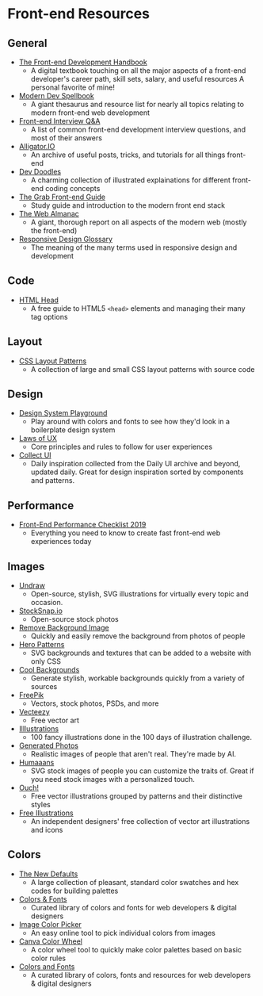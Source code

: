# Front-end Resources

## General

* [The Front-end Development Handbook](https://frontendmasters.com/books/front-end-handbook/2018/)
  * A digital textbook touching on all the major aspects of a front-end developer's career path, skill sets, salary, and useful resources A personal favorite of mine!
* [Modern Dev Spellbook](https://github.com/dexteryy/spellbook-of-modern-webdev)
  * A giant thesaurus and resource list for nearly all topics relating to modern front-end web development
* [Front-end Interview Q&A](https://github.com/yangshun/front-end-interview-handbook)
  * A list of common front-end development interview questions, and most of their answers
* [Alligator.IO](https://alligator.io/)
  * An archive of useful posts, tricks, and tutorials for all things front-end
* [Dev Doodles](https://www.instagram.com/dev_doodles/)
  * A charming collection of illustrated explainations for different front-end coding concepts
* [The Grab Front-end Guide](https://github.com/grab/front-end-guide)
  * Study guide and introduction to the modern front end stack
* [The Web Almanac](https://almanac.httparchive.org/en/2019/table-of-contents)
  * A giant, thorough report on all aspects of the modern web (mostly the front-end)
* [Responsive Design Glossary](https://polypane.app/responsive-design-glossary/)
  * The meaning of the many terms used in responsive design and development

## Code

* [HTML Head](https://htmlhead.dev/)
  * A free guide to HTML5 `<head>` elements and managing their many tag options

## Layout

* [CSS Layout Patterns](https://csslayout.io/patterns/)
  * A collection of large and small CSS layout patterns with source code

## Design

* [Design System Playground](https://design-system-playground.netlify.com/)
  * Play around with colors and fonts to see how they'd look in a boilerplate design system
* [Laws of UX](https://lawsofux.com/)
  * Core principles and rules to follow for user experiences
* [Collect UI](http://collectui.com/designs)
  * Daily inspiration collected from the Daily UI archive and beyond, updated daily. Great for design inspiration sorted by components and patterns.

## Performance

* [Front-End Performance Checklist 2019](https://www.smashingmagazine.com/2019/01/front-end-performance-checklist-2019-pdf-pages/)
  * Everything you need to know to create fast front-end web experiences today

## Images

* [Undraw](https://undraw.co/)
  * Open-source, stylish, SVG illustrations for virtually every topic and occasion.
* [StockSnap.io](https://stocksnap.io/)
  * Open-source stock photos
* [Remove Background Image](https://www.remove.bg/)
  * Quickly and easily remove the background from photos of people
* [Hero Patterns](https://www.heropatterns.com/)
  * SVG backgrounds and textures that can be added to a website with only CSS
* [Cool Backgrounds](https://coolbackgrounds.io/)
  * Generate stylish, workable backgrounds quickly from a variety of sources
* [FreePik](https://www.freepik.com/)
  * Vectors, stock photos, PSDs, and more
* [Vecteezy](https://www.vecteezy.com/)
  * Free vector art
* [Illlustrations](https://illlustrations.co/)
  * 100 fancy illustrations done in the 100 days of illustration challenge.
* [Generated Photos](https://generated.photos/)
  * Realistic images of people that aren't real. They're made by AI.
* [Humaaans](https://www.humaaans.com/)
  * SVG stock images of people you can customize the traits of. Great if you need stock images with a personalized touch.
* [Ouch!](https://icons8.com/ouch)
  * Free vector illustrations grouped by patterns and their distinctive styles
* [Free Illustrations](https://lukaszadam.com/illustrations)
  * An independent designers' free collection of vector art illustrations and icons

## Colors

* [The New Defaults](https://dudleystorey.github.io/thenewdefaults/)
  * A large collection of pleasant, standard color swatches and hex codes for building palettes
* [Colors & Fonts](https://www.colorsandfonts.com/)
  * Curated library of colors and fonts for web developers & digital designers
* [Image Color Picker](https://image-color.com/)
  * An easy online tool to pick individual colors from images
* [Canva Color Wheel](https://www.canva.com/colors/color-wheel/)
  * A color wheel tool to quickly make color palettes based on basic color rules
* [Colors and Fonts](https://www.colorsandfonts.com/)
  * A curated library of colors, fonts and resources for web developers & digital designers
